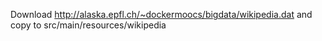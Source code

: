 
Download http://alaska.epfl.ch/~dockermoocs/bigdata/wikipedia.dat and copy to src/main/resources/wikipedia
